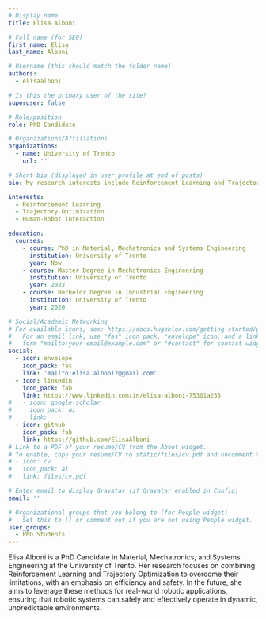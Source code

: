 ```yaml
---
# Display name
title: Elisa Alboni

# Full name (for SEO)
first_name: Elisa 
last_name: Alboni

# Username (this should match the folder name)
authors:
  - elisaalboni

# Is this the primary user of the site?
superuser: false

# Role/position
role: PhD Candidate 

# Organizations/Affiliations
organizations:
  - name: University of Trento
    url: ''

# Short bio (displayed in user profile at end of posts)
bio: My research interests include Reinforcement Learning and Trajectory optimization.

interests:
  - Reinforcement Learning
  - Trajectory Optimization
  - Human-Robot interaction

education:
  courses:
    - course: PhD in Material, Mechatronics and Systems Engineering
      institution: University of Trento
      year: Now
    - course: Master Degree in Mechatronics Engineering
      institution: University of Trento
      year: 2022
    - course: Bechelor Degree in Industrial Engineering
      institution: University of Trento
      year: 2020

# Social/Academic Networking
# For available icons, see: https://docs.hugoblox.com/getting-started/page-builder/#icons
#   For an email link, use "fas" icon pack, "envelope" icon, and a link in the
#   form "mailto:your-email@example.com" or "#contact" for contact widget.
social:
  - icon: envelope
    icon_pack: fas
    link: 'mailto:elisa.alboni2@gmail.com'
  - icon: linkedin
    icon_pack: fab
    link: https://www.linkedin.com/in/elisa-alboni-75301a235
#   - icon: google-scholar
#     icon_pack: ai
#     link: 
  - icon: github
    icon_pack: fab
    link: https://github.com/ElisaAlboni
# Link to a PDF of your resume/CV from the About widget.
# To enable, copy your resume/CV to static/files/cv.pdf and uncomment the lines below.
# - icon: cv
#   icon_pack: ai
#   link: files/cv.pdf

# Enter email to display Gravatar (if Gravatar enabled in Config)
email: ''

# Organizational groups that you belong to (for People widget)
#   Set this to [] or comment out if you are not using People widget.
user_groups:
  - PhD Students
---
```


Elisa Alboni is a PhD Candidate in Material, Mechatronics, and Systems Engineering at the University of Trento. Her research focuses on combining Reinforcement Learning and Trajectory Optimization to overcome their limitations, with an emphasis on efficiency and safety. In the future, she aims to leverage these methods for real-world robotic applications, ensuring that robotic systems can safely and effectively operate in dynamic, unpredictable environments.
